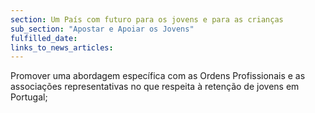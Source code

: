 ```yaml
---
section: Um País com futuro para os jovens e para as crianças
sub_section: "Apostar e Apoiar os Jovens"
fulfilled_date:
links_to_news_articles:
---
```


Promover uma abordagem específica com as Ordens Profissionais e as associações representativas no que respeita à retenção de jovens em Portugal;